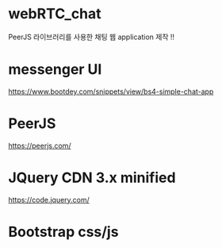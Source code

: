 # webRTC_chat
PeerJS 라이브러리를 사용한 채팅 웹 application 제작 !!

# messenger UI 
https://www.bootdey.com/snippets/view/bs4-simple-chat-app

# PeerJS
https://peerjs.com/

# JQuery CDN 3.x minified
https://code.jquery.com/ 

# Bootstrap css/js
